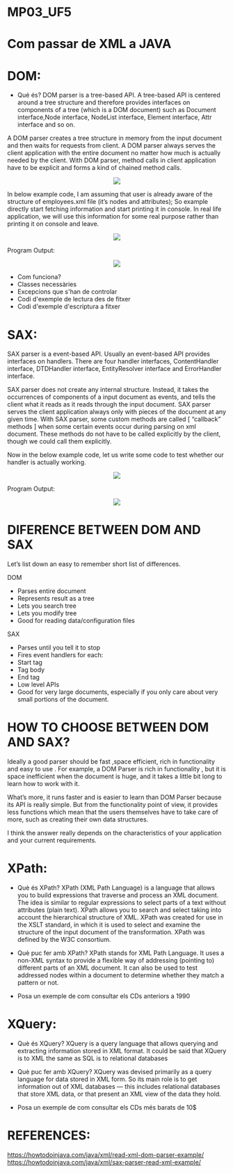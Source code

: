# MP03_UF5


# Com passar de XML a JAVA


# DOM:
- Qué és?
DOM parser is a tree-based API. A tree-based API is centered around a tree structure and therefore provides interfaces on components of a tree (which is a DOM document) such as Document interface,Node interface, NodeList interface, Element interface, Attr interface and so on.

A DOM parser creates a tree structure in memory from the input document and then waits for requests from client. A DOM parser always serves the client application with the entire document no matter how much is actually needed by the client. With DOM parser, method calls in client application have to be explicit and forms a kind of chained method calls.

 

<p align=center>
<img src=https://user-images.githubusercontent.com/91154202/200001635-86f2316a-2341-4e27-9926-141edbd132fd.png>
</p>
     
In below example code, I am assuming that user is already aware of the structure of employees.xml file (it’s nodes and attributes); So example directly start fetching information and start printing it in console. In real life application, we will use this information for some real purpose rather than printing it on console and leave.

<p align=center>
<img src=https://user-images.githubusercontent.com/91154202/200003679-4edc8594-ba4a-41c9-9c5b-fec7ef97d012.png>
</p>

Program Output:
     
<p align=center>
<img src=https://user-images.githubusercontent.com/91154202/200003808-e599ce9d-29e2-4661-aec5-8354d17b2a4c.png>
</p>


- Com funciona?
- Classes necessàries
- Excepcions que s'han de controlar
- Codi d'exemple de lectura des de fitxer
- Codi d'exemple d'escriptura a fitxer

# SAX:

SAX parser is a event-based API. Usually an event-based API provides interfaces on handlers. There are four handler interfaces, ContentHandler interface, DTDHandler interface, EntityResolver interface and ErrorHandler interface.

SAX parser does not create any internal structure. Instead, it takes the occurrences of components of a input document as events, and tells the client what it reads as it reads through the input document. SAX parser serves the client application always only with pieces of the document at any given time. With SAX parser, some custom methods are called [ “callback” methods ] when some certain events occur during parsing on xml document. These methods do not have to be called explicitly by the client, though we could call them explicitly.

Now in the below example code, let us write some code to test whether our handler is actually working.

<p align=center>
<img src=https://user-images.githubusercontent.com/91154202/200005982-f6867a0a-cff6-4eeb-a6d0-98cb584f22d2.png>
</p>

Program Output:
<p align=center>
<img src=https://user-images.githubusercontent.com/91154202/200006674-cbd421f6-4493-4c28-9ad5-e41ae81d4127.png>
</p>



# DIFERENCE BETWEEN DOM AND SAX

Let’s list down an easy to remember short list of differences.

DOM 

- Parses entire document
- Represents result as a tree
- Lets you search tree
- Lets you modify tree
- Good for reading data/configuration files


SAX

- Parses until you tell it to stop
- Fires event handlers for each:
- Start tag
- Tag body
- End tag
- Low level APIs
- Good for very large documents, especially if you only care about very small portions of the document.


# HOW TO CHOOSE BETWEEN DOM AND SAX?

Ideally a good parser should be fast ,space efficient, rich in functionality and easy to use . For example, a DOM Parser is rich in functionality , but it is space inefficient when the document is huge, and it takes a little bit long to learn how to work with it.

What’s more, it runs faster and is easier to learn than DOM Parser because its API is really simple. But from the functionality point of view, it provides less functions which mean that the users themselves have to take care of more, such as creating their own data structures.

I think the answer really depends on the characteristics of your application and your current requirements.



# XPath:
- Què és XPath?
XPath (XML Path Language) is a language that allows you to build expressions that traverse and process an XML document. The idea is similar to regular expressions to select parts of a text without attributes (plain text). XPath allows you to search and select taking into account the hierarchical structure of XML. XPath was created for use in the XSLT standard, in which it is used to select and examine the structure of the input document of the transformation. XPath was defined by the W3C consortium.



- Què puc fer amb XPath?
XPath stands for XML Path Language. It uses a non-XML syntax to provide a flexible way of addressing (pointing to) different parts of an XML document. It can also be used to test addressed nodes within a document to determine whether they match a pattern or not.

- Posa un exemple de com consultar els CDs anteriors a 1990


# XQuery:
- Què és XQuery?
XQuery is a query language that allows querying and extracting information stored in XML format.
It could be said that XQuery is to XML the same as SQL is to relational databases

- Què puc fer amb XQuery?
XQuery was devised primarily as a query language for data stored in XML form. So its main role is to get information out of XML databases — this includes relational databases that store XML data, or that present an XML view of the data they hold.

- Posa un exemple de com consultar els CDs més barats de 10$


# REFERENCES:
https://howtodoinjava.com/java/xml/read-xml-dom-parser-example/
https://howtodoinjava.com/java/xml/sax-parser-read-xml-example/

